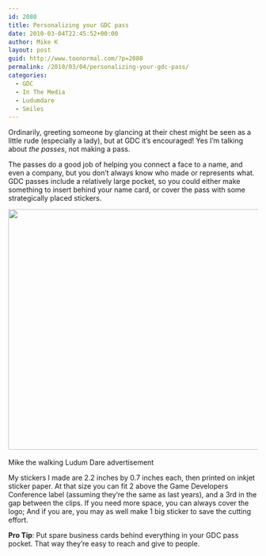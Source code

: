 ```yaml
---
id: 2080
title: Personalizing your GDC pass
date: 2010-03-04T22:45:52+00:00
author: Mike K
layout: post
guid: http://www.toonormal.com/?p=2080
permalink: /2010/03/04/personalizing-your-gdc-pass/
categories:
  - GDC
  - In The Media
  - Ludumdare
  - Smiles
---
```

Ordinarily, greeting someone by glancing at their chest might be seen as a little rude (especially a lady), but at GDC it&#8217;s encouraged! Yes I&#8217;m talking about _the passes_, not making a pass.

The passes do a good job of helping you connect a face to a name, and even a company, but you don&#8217;t always know who made or represents what. GDC passes include a relatively large pocket, so you could either make something to insert behind your name card, or cover the pass with some strategically placed stickers.

<div id="attachment_2081" style="max-width: 650px" class="wp-caption aligncenter">
  <a href="/wp-content/uploads/2010/03/GDCPass.jpg"><img src="/wp-content/uploads/2010/03/GDCPass-640x485.jpg" alt="" title="GDCPass" width="640" height="485" class="size-large wp-image-2081" srcset="http://blog.toonormal.com/wp-content/uploads/2010/03/GDCPass-640x485.jpg 640w, http://blog.toonormal.com/wp-content/uploads/2010/03/GDCPass-450x341.jpg 450w, http://blog.toonormal.com/wp-content/uploads/2010/03/GDCPass.jpg 1521w" sizes="(max-width: 640px) 100vw, 640px" /></a>
  
  <p class="wp-caption-text">
    Mike the walking Ludum Dare advertisement
  </p>
</div>

My stickers I made are 2.2 inches by 0.7 inches each, then printed on inkjet sticker paper. At that size you can fit 2 above the Game Developers Conference label (assuming they&#8217;re the same as last years), and a 3rd in the gap between the clips. If you need more space, you can always cover the logo; And if you are, you may as well make 1 big sticker to save the cutting effort.

**Pro Tip**: Put spare business cards behind everything in your GDC pass pocket. That way they&#8217;re easy to reach and give to people.